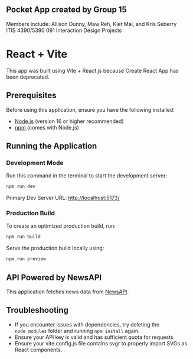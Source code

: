 ## Pocket App created by Group 15
Members include: Allison Dunny, Maw Reh, Kiet Mai, and Kris Seberry  
ITIS 4390/5390 091 Interaction Design Projects

# React + Vite
This app was built using Vite + React.js because Create React App has been deprecated.

## Prerequisites
Before using this application, ensure you have the following installed:
- [Node.js](https://nodejs.org/) (version 16 or higher recommended)
- [npm](https://www.npmjs.com/) (comes with Node.js)

## Running the Application
### Development Mode
Run this command in the terminal to start the development server:
```bash
npm run dev
```
Primary Dev Server URL: [http://localhost:5173/](http://localhost:5173/)

### Production Build
To create an optimized production build, run:
```bash
npm run build
```
Serve the production build locally using:
```bash
npm run preview
```

## API Powered by NewsAPI
This application fetches news data from [NewsAPI](https://newsapi.org/).

## Troubleshooting
- If you encounter issues with dependencies, try deleting the `node_modules` folder and running `npm install` again.
- Ensure your API key is valid and has sufficient quota for requests.
- Ensure your vite.config.js file contains svgr to properly import SVGs as React components.